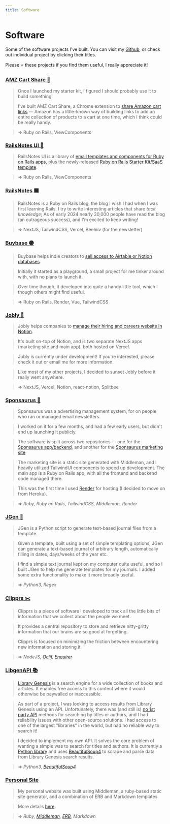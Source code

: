 ```yaml
---
title: Software
---
```


# Software

Some of the software projects I've built. You can visit my [Github](https://www.github.com/harrison-broadbent), or check out individual project by clicking their titles.

Please ⭐️ these projects if you find them useful, I really appreciate it!

### [AMZ Cart Share 🛒](https://amzcartshare.com)

> Once I launched my starter kit, I figured I should probably use it to build something!
>
> I've built AMZ Cart Share, a Chrome extension to [share Amazon cart links](https://amzcartshare.com) — Amazon has a little-known way of building links to add an entire collection of products to a cart at one time, which I think could be really handy.

> ⇒ Ruby on Rails, ViewComponents

### [RailsNotes UI 🔨](https://railsnotesui.xyz)

> RailsNotes UI is a library of [email templates and components for Ruby on Rails apps](https://railsnotesui.xyz/email-templates), plus the newly-released [Ruby on Rails Starter Kit/SaaS template](https://railsnotesui.xyz/starter-kit).

> ⇒ Ruby on Rails, ViewComponents

### [RailsNotes 🟥](https://railsnotes.xyz)

> RailsNotes is a Ruby on Rails blog, the blog I wish I had when I was first learning Rails. I try to write interesting articles that share _tacit knowledge_; As of early 2024 nearly 30,000 people have read the blog (an outrageous success), and I'm excited to keep writing!

> ⇒ NextJS, TailwindCSS, Vercel, Beehiiv (for the newsletter)

### [Buybase 🟣](https://buybase.io)

> Buybase helps indie creators to [sell access to Airtable or Notion databases](https://buybase.io).

> Initially it started as a playground, a small project for me tinker around with, with no plans to launch it.

> Over time though, it developed into quite a handy little tool, which I though others might find useful.

> ⇒ Ruby on Rails, Render, Vue, TailwindCSS

### [Jobly 🔶](https://jobly.so)

> Jobly helps companies to [manage their hiring and careers website in Notion](https://jobly.so).

> It's built on-top of Notion, and is two separate NextJS apps (marketing site and main app), both hosted on Vercel.

> Jobly is currently under development! If you're interested, please check it out or email me for more information.

> Like most of my other projects, I decided to sunset Jobly before it really went anywhere.

> ⇒ NextJS, Vercel, Notion, react-notion, Splitbee

### [Sponsaurus 🦕](https://github.com/harrison-broadbent/sponsaurus-app)

> Sponsaurus was a advertising management system, for on people who ran or managed email newsletters.

> I worked on it for a few months, and had a few early users, but didn't end up launching it publicly.

> The software is split across two repositories — one for the [Sponsaurus app/backend](https://github.com/harrison-broadbent/sponsaurus-app), and another for the [Sponsaurus marketing site](https://github.com/harrison-broadbent/sponsaurus-landing)

> The marketing site is a static site generated with Middleman, and I heavily utilized TailwindUI components to speed up development. The main app is a Ruby on Rails app, with all the frontend and backend code managed there.

> This was the first time I used [Render](https://render.com) for hosting (I decided to move on from Heroku).

> ⇒ _Ruby, Ruby on Rails, TailwindCSS, Middleman, Render_

### [JGen 📔](https://github.com/harrison-broadbent/JGen)

> JGen is a Python script to generate text-based journal files from a template.

> Given a template, built using a set of simple templating options, JGen can generate a text-based journal of arbitrary length, automatically filling in dates, days/weeks of the year etc.

> I find a simple text journal kept on my computer quite useful, and so I built JGen to help me generate templates for my journals. I added some extra functionality to make it more broadly useful.

> ⇒ _Python3, Regex_

### [Clipprs ✂️](https://github.com/harrison-broadbent/clipprs)

> Clipprs is a piece of software I developed to track all the little bits of information that we collect about the people we meet.

> It provides a central repository to store and retrieve nitty-gritty information that our brains are so good at forgetting.

> Clipprs is focused on minimizing the friction between encountering new information and storing it.

> ⇒ _NodeJS, [Oclif](https://www.oclif.io), [Enquirer](https://github.com/enquirer/enquirer)_

### [LibgenAPI 📚](https://github.com/harrison-broadbent/libgen-api)

> [Library Genesis](http://gen.lib.rus.ec/) is a search engine for a wide collection of books and articles. It enables free access to this content where it would otherwise be paywalled or inaccessible.

> As part of a project, I was looking to access results from Library Genesis using an API. Unfortunately, there was (and still is) [no 1st party API](http://garbage.world/posts/libgen/?ref=public-apis) methods for searching by titles or authors, and I had reliability issues with other open-source solutions. I had access to one of the largest "libraries" in the world, but had no reliable way to search it!

> I decided to implement my own API. It solves the core problem of wanting a simple was to search for titles and authors. It is currently a [Python library](https://pypi.org/project/libgen-api/) and uses [BeautifulSoup4](https://www.crummy.com/software/BeautifulSoup/bs4/doc/) to scrape and parse data from Library Genesis search results.

> ⇒ _Python3, [BeautifulSoup4](https://www.crummy.com/software/BeautifulSoup/bs4/doc/)_

### [Personal Site](https://github.com/harrison-broadbent/personal_site)

> My personal website was built using Middleman, a ruby-based static site generator, and a combination of ERB and Markdown templates.

> More details [here](stack).

> ⇒ _Ruby, [Middleman](http://middlemanapp.com/), [ERB](https://puppet.com/docs/puppet/latest/lang_template_erb.html), Markdown_
